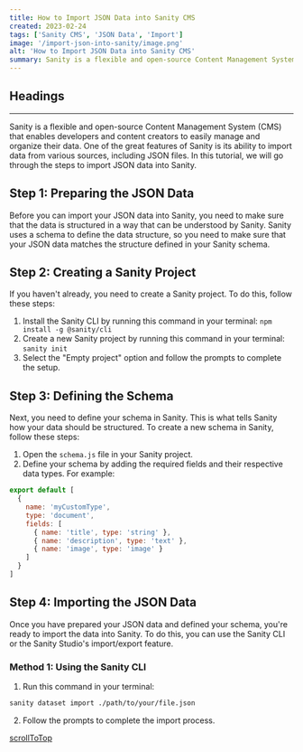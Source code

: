 ```yaml
---
title: How to Import JSON Data into Sanity CMS
created: 2023-02-24
tags: ['Sanity CMS', 'JSON Data', 'Import']
image: '/import-json-into-sanity/image.png' 
alt: 'How to Import JSON Data into Sanity CMS'
summary: Sanity is a flexible and open-source Content Management System (CMS) that enables developers and content creators to easily manage and organize their data. One of the great features of Sanity is its ability to import data from various sources, including JSON files. In this tutorial, we will go through the steps to import JSON data into Sanity.
---
```


## Headings

---

Sanity is a flexible and open-source Content Management System (CMS) that enables developers and content creators to easily manage and organize their data. One of the great features of Sanity is its ability to import data from various sources, including JSON files. In this tutorial, we will go through the steps to import JSON data into Sanity.

## Step 1: Preparing the JSON Data

Before you can import your JSON data into Sanity, you need to make sure that the data is structured in a way that can be understood by Sanity. Sanity uses a schema to define the data structure, so you need to make sure that your JSON data matches the structure defined in your Sanity schema.

## Step 2: Creating a Sanity Project

If you haven't already, you need to create a Sanity project. To do this, follow these steps:

1. Install the Sanity CLI by running this command in your terminal: `npm install -g @sanity/cli`
2. Create a new Sanity project by running this command in your terminal: `sanity init`
3. Select the "Empty project" option and follow the prompts to complete the setup.

## Step 3: Defining the Schema

Next, you need to define your schema in Sanity. This is what tells Sanity how your data should be structured. To create a new schema in Sanity, follow these steps:

1. Open the `schema.js` file in your Sanity project.
2. Define your schema by adding the required fields and their respective data types. For example:
```javascript
export default [
  {
    name: 'myCustomType',
    type: 'document',
    fields: [
      { name: 'title', type: 'string' },
      { name: 'description', type: 'text' },
      { name: 'image', type: 'image' }
    ]
  }
]

```

## Step 4: Importing the JSON Data
Once you have prepared your JSON data and defined your schema, you're ready to import the data into Sanity. To do this, you can use the Sanity CLI or the Sanity Studio's import/export feature.

### Method 1: Using the Sanity CLI
1. Run this command in your terminal: 

```bash
sanity dataset import ./path/to/your/file.json
```
2. Follow the prompts to complete the import process.

[scrollToTop](#headings)
